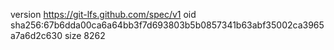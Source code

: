 version https://git-lfs.github.com/spec/v1
oid sha256:67b6dda00ca6a64bb3f7d693803b5b0857341b63abf35002ca3965a7a6d2c630
size 8262
